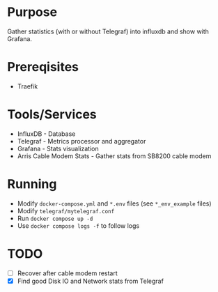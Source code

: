 # Purpose
Gather statistics (with or without Telegraf) into influxdb and show with Grafana.

# Prereqisites
* Traefik

# Tools/Services
* InfluxDB - Database
* Telegraf - Metrics processor and aggregator
* Grafana - Stats visualization
* Arris Cable Modem Stats - Gather stats from SB8200 cable modem

# Running
* Modify `docker-compose.yml` and `*.env` files (see `*_env_example` files)
* Modify `telegraf/mytelegraf.conf`
* Run `docker compose up -d`
* Use `docker compose logs -f` to follow logs

# TODO
- [ ] Recover after cable modem restart
- [x] Find good Disk IO and Network stats from Telegraf
